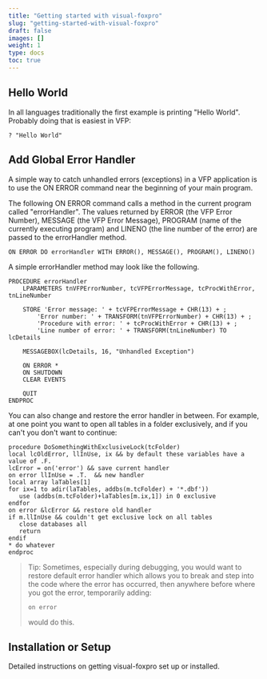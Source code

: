 ```yaml
---
title: "Getting started with visual-foxpro"
slug: "getting-started-with-visual-foxpro"
draft: false
images: []
weight: 1
type: docs
toc: true
---
```


## Hello World
In all languages traditionally the first example is printing "Hello World". Probably doing that is easiest in VFP:

    ? "Hello World"

## Add Global Error Handler
A simple way to catch unhandled errors (exceptions) in a VFP application is to use the ON ERROR command near the beginning of your main program.

The following ON ERROR command calls a method in the current program called "errorHandler". The values returned by ERROR (the VFP Error Number), MESSAGE (the VFP Error Message), PROGRAM (name of the currently executing program) and LINENO (the line number of the error) are passed to the errorHandler method.

    ON ERROR DO errorHandler WITH ERROR(), MESSAGE(), PROGRAM(), LINENO()

A simple errorHandler method may look like the following.

    PROCEDURE errorHandler
        LPARAMETERS tnVFPErrorNumber, tcVFPErrorMessage, tcProcWithError, tnLineNumber

        STORE 'Error message: ' + tcVFPErrorMessage + CHR(13) + ;
            'Error number: ' + TRANSFORM(tnVFPErrorNumber) + CHR(13) + ;
            'Procedure with error: ' + tcProcWithError + CHR(13) + ;
            'Line number of error: ' + TRANSFORM(tnLineNumber) TO lcDetails

        MESSAGEBOX(lcDetails, 16, "Unhandled Exception")

        ON ERROR *
        ON SHUTDOWN
        CLEAR EVENTS

        QUIT
    ENDPROC

You can also change and restore the error handler in between. For example, at one point you want to open all tables in a folder exclusively, and if you can't you don't want to continue:

    procedure DoSomethingWithExclusiveLock(tcFolder)
    local lcOldError, llInUse, ix && by default these variables have a value of .F.
    lcError = on('error') && save current handler
    on error llInUse = .T.  && new handler
    local array laTables[1]  
    for ix=1 to adir(laTables, addbs(m.tcFolder) + '*.dbf'))
       use (addbs(m.tcFolder)+laTables[m.ix,1]) in 0 exclusive
    endfor
    on error &lcError && restore old handler
    if m.llInUse && couldn't get exclusive lock on all tables
       close databases all
       return
    endif
    * do whatever
    endproc

> Tip: Sometimes, especially during debugging, you would want to restore
> default error handler which allows you to break and step into the code where the error has
> occurred, then anywhere before where you got the error, temporarily
> adding:
> 
>     on error
> 
> would do this.

## Installation or Setup
Detailed instructions on getting visual-foxpro set up or installed.

